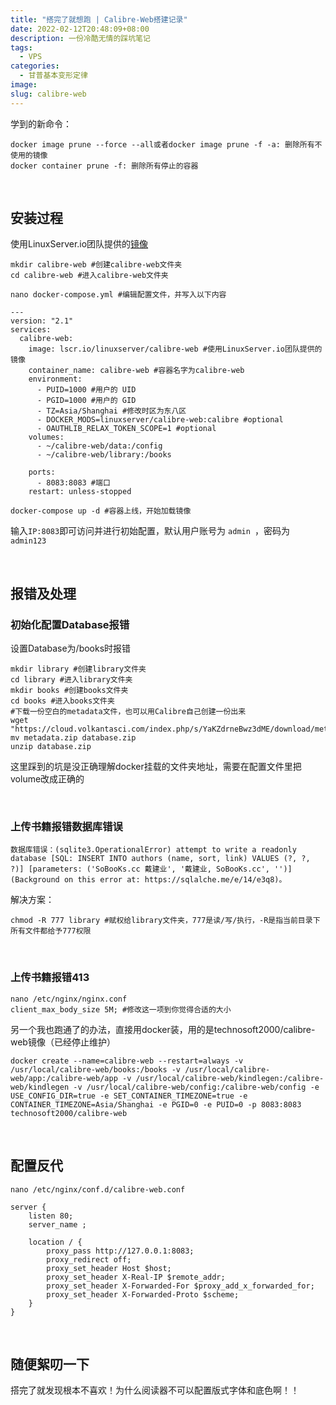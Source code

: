 ```yaml
---
title: "搭完了就想跑 | Calibre-Web搭建记录"
date: 2022-02-12T20:48:09+08:00
description: 一份冷酷无情的踩坑笔记
tags:
  - VPS
categories:
  - 甘普基本变形定律
image: 
slug: calibre-web
---
```


学到的新命令：

```
docker image prune --force --all或者docker image prune -f -a: 删除所有不使用的镜像
docker container prune -f: 删除所有停止的容器
```

<br>

## 安装过程 

使用LinuxServer.io团队提供的[镜像](https://hub.docker.com/r/linuxserver/calibre-web)

```
mkdir calibre-web #创建calibre-web文件夹
cd calibre-web #进入calibre-web文件夹
```

```
nano docker-compose.yml #编辑配置文件，并写入以下内容
```

```
---
version: "2.1"
services:
  calibre-web:
    image: lscr.io/linuxserver/calibre-web #使用LinuxServer.io团队提供的镜像
    container_name: calibre-web #容器名字为calibre-web
    environment:
      - PUID=1000 #用户的 UID
      - PGID=1000 #用户的 GID
      - TZ=Asia/Shanghai #修改时区为东八区
      - DOCKER_MODS=linuxserver/calibre-web:calibre #optional
      - OAUTHLIB_RELAX_TOKEN_SCOPE=1 #optional
    volumes:
      - ~/calibre-web/data:/config
      - ~/calibre-web/library:/books
      
    ports:
      - 8083:8083 #端口
    restart: unless-stopped
```

```
docker-compose up -d #容器上线，开始加载镜像
```

输入`IP:8083`即可访问并进行初始配置，默认用户账号为 `admin `，密码为 `admin123`

<br>

## 报错及处理

### 初始化配置Database报错

设置Database为/books时报错

```
mkdir library #创建library文件夹
cd library #进入library文件夹
mkdir books #创建books文件夹
cd books #进入books文件夹
#下载一份空白的metadata文件，也可以用Calibre自己创建一份出来
wget "https://cloud.volkantasci.com/index.php/s/YaKZdrneBwz3dME/download/metadata.zip" 
mv metadata.zip database.zip
unzip database.zip
```

这里踩到的坑是没正确理解docker挂载的文件夹地址，需要在配置文件里把volume改成正确的

<br>

### 上传书籍报错数据库错误

```
数据库错误：(sqlite3.OperationalError) attempt to write a readonly database [SQL: INSERT INTO authors (name, sort, link) VALUES (?, ?, ?)] [parameters: ('SoBooKs.cc 戴建业', '戴建业, SoBooKs.cc', '')] (Background on this error at: https://sqlalche.me/e/14/e3q8)。
```

解决方案：

```
chmod -R 777 library #赋权给library文件夹，777是读/写/执行，-R是指当前目录下所有文件都给予777权限
```

<br>

### 上传书籍报错413

```
nano /etc/nginx/nginx.conf
client_max_body_size 5M; #修改这一项到你觉得合适的大小
```

另一个我也跑通了的办法，直接用docker装，用的是technosoft2000/calibre-web镜像（已经停止维护）

```
docker create --name=calibre-web --restart=always -v /usr/local/calibre-web/books:/books -v /usr/local/calibre-web/app:/calibre-web/app -v /usr/local/calibre-web/kindlegen:/calibre-web/kindlegen -v /usr/local/calibre-web/config:/calibre-web/config -e USE_CONFIG_DIR=true -e SET_CONTAINER_TIMEZONE=true -e CONTAINER_TIMEZONE=Asia/Shanghai -e PGID=0 -e PUID=0 -p 8083:8083 technosoft2000/calibre-web
```

<br>

## 配置反代

```
nano /etc/nginx/conf.d/calibre-web.conf
```

```
server {
    listen 80;
    server_name ;

    location / {
        proxy_pass http://127.0.0.1:8083;    
        proxy_redirect off;
        proxy_set_header Host $host;
        proxy_set_header X-Real-IP $remote_addr;
        proxy_set_header X-Forwarded-For $proxy_add_x_forwarded_for;
        proxy_set_header X-Forwarded-Proto $scheme;
    }
}
```

<br>

## 随便絮叨一下

搭完了就发现根本不喜欢！为什么阅读器不可以配置版式字体和底色啊！！

<br>

